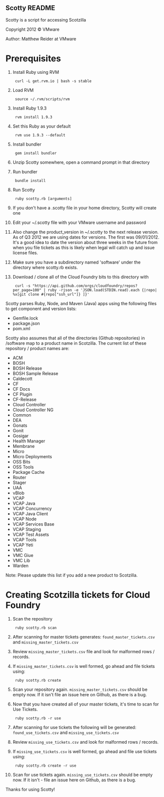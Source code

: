 Scotty README
-------------

Scotty is a script for accessing Scotzilla

Copyright 2012 © VMware

Author: Matthew Reider at VMware

# Prerequisites

1. Install Ruby using RVM

		curl -L get.rvm.io | bash -s stable

2. Load RVM

		source ~/.rvm/scripts/rvm
			
3. Install Ruby 1.9.3
		
		rvm install 1.9.3
		
4. Set this Ruby as your default

		rvm use 1.9.3 --default
		
5. Install bundler

		gem install bundler

6. Unzip Scotty somewhere, open a command prompt in that directory
7. Run bundler

		bundle install
		
8. Run Scotty

		ruby scotty.rb [arguments]
		
6. If you don't have a .scotty file in your home directory, Scotty will create one

7. Edit your ~/.scotty file with your VMware username and password

8. Also change the product_version in ~/.scotty to the next release version. As of Q3 2012 we are using dates for versions. The first was 09/01/2012. It's a good idea to date the version about three weeks in the future from when you file tickets as this is likely when legal will catch up and issue license files.

9. Make sure you have a subdirectory named 'software' under the directory where scotty.rb exists.

1. Download / clone all of the Cloud Foundry bits to this directory with

		curl -s "https://api.github.com/orgs/cloudfoundry/repos?per_page=100" | ruby -rjson -e 'JSON.load(STDIN.read).each {|repo| %x[git clone #{repo["ssh_url"]} ]}'
		

Scotty parses Ruby, Node, and Maven (Java) apps using the following files to get component and version lists:

- Gemfile.lock
- package.json
- pom.xml

Scotty also assumes that all of the directories (Github repositories) in /software map to a product name in Scotzilla. The current list of these repository / product names are:

- ACM
- BOSH
- BOSH Release
- BOSH Sample Release
- Caldecott
- CF
- CF Docs
- CF Plugin
- CF-Release
- Cloud Controller
- Cloud Controller NG
- Common
- DEA
- Gonats
- Gonit
- Gosigar
- Health Manager
- Membrane
- Micro
- Micro Deployments
- OSS Bits
- OSS Tools
- Package Cache
- Router
- Stager
- UAA
- vBlob
- VCAP
- VCAP Java
- VCAP Concurrency
- VCAP Java Client
- VCAP Node
- VCAP Services Base
- VCAP Staging
- VCAP Test Assets
- VCAP Tools
- VCAP Yeti
- VMC
- VMC Giue
- VMC Lib
- Warden

Note: Please update this list if you add a new product to Scotzilla.

# Creating Scotzilla tickets for Cloud Foundry

1. Scan the repository

		ruby scotty.rb scan
		
1. After scanning for master tickets generates: `found_master_tickets.csv` and `missing_master_tickets.csv`

1. Review `missing_master_tickets.csv` file and look for malformed rows / records.

1. If `missing_master_tickets.csv` is well formed, go ahead and file tickets using:

		ruby scotty.rb create

1. Scan your repository again. `missing_master_tickets.csv` should be empty now. If it isn't file an issue here on Github, as there is a bug.

1. Now that you have created all of your master tickets, it's time to scan for Use Tickets.

		ruby scotty.rb -r use

1. After scanning for use tickets the following will be generated: `found_use_tickets.csv` and `missing_use_tickets.csv`

1. Review `missing_use_tickets.csv` and look for malformed rows / records.

1. If `missing_use_tickets.csv` is well formed, go ahead and file use tickets using:

		ruby scotty.rb create -r use
		
1. Scan for use tickets again. `missing_use_tickets.csv` should be empty now. If it isn't - file an issue here on Github, as there is a bug.

Thanks for using Scotty!
